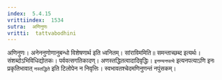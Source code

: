 ```yaml
---
index:  5.4.15
vrittiindex:  1534
sutra:  अणिनुणः
vritti:  tattvabodhini 
---
```


अणिनुणः। अनेननुणोणानुबन्धो विशेषणार्थ इति ध्वनितम्। सांराविममिति॥ समन्ताच्छब्द इत्यर्थः। संशब्दोऽभिविधिद्योतकः। पर्ववत्सगतिकादण्। अणस्तद्धितत्वादादिवृद्धिः। `इनण्यनपत्ये` इत्यनपत्याऽणि इनः प्रकृतिभावात् `नस्तद्धिते` इति टिलोपेन न निवृत्तिः। स्वभावतश्चेदमणिनुणन्तं नपुंसकम्। 

